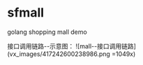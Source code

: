 # sfmall
golang shopping mall demo


接口调用链路--示意图：
![mall--接口调用链路](vx_images/417242600238986.png =1049x)